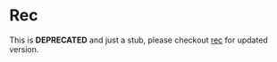 # Rec

This is **DEPRECATED** and just a stub, please checkout [rec](/rec-jvm/rec-core) for updated version.
